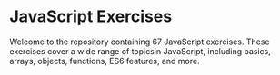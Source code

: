 # JavaScript Exercises

Welcome to the repository containing 67 JavaScript exercises. These exercises cover a wide range of topicsin JavaScript, including basics, arrays, objects, functions, ES6 features, and more.
